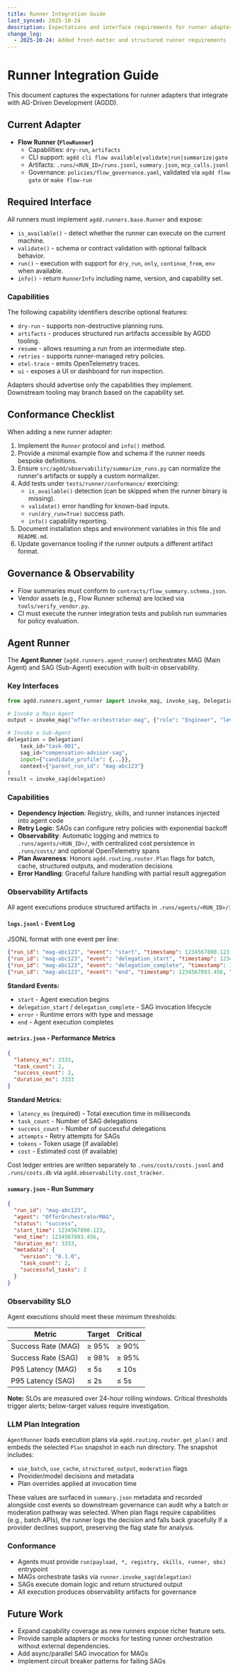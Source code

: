 ```yaml
---
title: Runner Integration Guide
last_synced: 2025-10-24
description: Expectations and interface requirements for runner adapters
change_log:
  - 2025-10-24: Added front-matter and structured runner requirements
---
```


# Runner Integration Guide

This document captures the expectations for runner adapters that integrate with AG-Driven Development (AGDD).

## Current Adapter
- **Flow Runner (`FlowRunner`)**
  - Capabilities: `dry-run`, `artifacts`
  - CLI support: `agdd cli flow available|validate|run|summarize|gate`
  - Artifacts: `.runs/<RUN_ID>/runs.jsonl`, `summary.json`, `mcp_calls.jsonl`
  - Governance: `policies/flow_governance.yaml`, validated via `agdd flow gate` or `make flow-run`

## Required Interface

All runners must implement `agdd.runners.base.Runner` and expose:

- `is_available()` - detect whether the runner can execute on the current machine.
- `validate()` - schema or contract validation with optional fallback behavior.
- `run()` - execution with support for `dry_run`, `only`, `continue_from`, `env` when available.
- `info()` - return `RunnerInfo` including name, version, and capability set.

### Capabilities
The following capability identifiers describe optional features:

- `dry-run` - supports non-destructive planning runs.
- `artifacts` - produces structured run artifacts accessible by AGDD tooling.
- `resume` - allows resuming a run from an intermediate step.
- `retries` - supports runner-managed retry policies.
- `otel-trace` - emits OpenTelemetry traces.
- `ui` - exposes a UI or dashboard for run inspection.

Adapters should advertise only the capabilities they implement. Downstream tooling may branch based on the capability set.

## Conformance Checklist

When adding a new runner adapter:

1. Implement the `Runner` protocol and `info()` method.
2. Provide a minimal example flow and schema if the runner needs bespoke definitions.
3. Ensure `src/agdd/observability/summarize_runs.py` can normalize the runner's artifacts or supply a custom normalizer.
4. Add tests under `tests/runner/conformance/` exercising:
   - `is_available()` detection (can be skipped when the runner binary is missing).
   - `validate()` error handling for known-bad inputs.
   - `run(dry_run=True)` success path.
   - `info()` capability reporting.
5. Document installation steps and environment variables in this file and `README.md`.
6. Update governance tooling if the runner outputs a different artifact format.

## Governance & Observability

- Flow summaries must conform to `contracts/flow_summary.schema.json`.
- Vendor assets (e.g., Flow Runner schema) are locked via `tools/verify_vendor.py`.
- CI must execute the runner integration tests and publish run summaries for policy evaluation.

## Agent Runner

The **Agent Runner** (`agdd.runners.agent_runner`) orchestrates MAG (Main Agent) and SAG (Sub-Agent) execution with built-in observability.

### Key Interfaces

```python
from agdd.runners.agent_runner import invoke_mag, invoke_sag, Delegation, Result

# Invoke a Main Agent
output = invoke_mag("offer-orchestrator-mag", {"role": "Engineer", "level": "Senior"})

# Invoke a Sub-Agent
delegation = Delegation(
    task_id="task-001",
    sag_id="compensation-advisor-sag",
    input={"candidate_profile": {...}},
    context={"parent_run_id": "mag-abc123"}
)
result = invoke_sag(delegation)
```

### Capabilities
- **Dependency Injection**: Registry, skills, and runner instances injected into agent code
- **Retry Logic**: SAGs can configure retry policies with exponential backoff
- **Observability**: Automatic logging and metrics to `.runs/agents/<RUN_ID>/`, with centralized cost persistence in `.runs/costs/` and optional OpenTelemetry spans
- **Plan Awareness**: Honors `agdd.routing.router.Plan` flags for batch, cache, structured outputs, and moderation decisions
- **Error Handling**: Graceful failure handling with partial result aggregation

### Observability Artifacts

All agent executions produce structured artifacts in `.runs/agents/<RUN_ID>/`:

#### `logs.jsonl` - Event Log
JSONL format with one event per line:
```json
{"run_id": "mag-abc123", "event": "start", "timestamp": 1234567890.123, "data": {"agent": "OfferOrchestratorMAG"}}
{"run_id": "mag-abc123", "event": "delegation_start", "timestamp": 1234567891.234, "data": {"task_id": "task-001", "sag_id": "compensation-advisor-sag"}}
{"run_id": "mag-abc123", "event": "delegation_complete", "timestamp": 1234567892.345, "data": {"task_id": "task-001", "status": "success"}}
{"run_id": "mag-abc123", "event": "end", "timestamp": 1234567893.456, "data": {"status": "success", "duration_ms": 3333}}
```

**Standard Events:**
- `start` - Agent execution begins
- `delegation_start` / `delegation_complete` - SAG invocation lifecycle
- `error` - Runtime errors with type and message
- `end` - Agent execution completes

#### `metrics.json` - Performance Metrics
```json
{
  "latency_ms": 3333,
  "task_count": 2,
  "success_count": 2,
  "duration_ms": 3333
}
```

**Standard Metrics:**
- `latency_ms` (required) - Total execution time in milliseconds
- `task_count` - Number of SAG delegations
- `success_count` - Number of successful delegations
- `attempts` - Retry attempts for SAGs
- `tokens` - Token usage (if available)
- `cost` - Estimated cost (if available)

Cost ledger entries are written separately to `.runs/costs/costs.jsonl` and `.runs/costs.db` via `agdd.observability.cost_tracker`.

#### `summary.json` - Run Summary
```json
{
  "run_id": "mag-abc123",
  "agent": "OfferOrchestratorMAG",
  "status": "success",
  "start_time": 1234567890.123,
  "end_time": 1234567893.456,
  "duration_ms": 3333,
  "metadata": {
    "version": "0.1.0",
    "task_count": 2,
    "successful_tasks": 2
  }
}
```

### Observability SLO

Agent executions should meet these minimum thresholds:

| Metric | Target | Critical |
|--------|--------|----------|
| Success Rate (MAG) | ≥ 95% | ≥ 90% |
| Success Rate (SAG) | ≥ 98% | ≥ 95% |
| P95 Latency (MAG) | ≤ 5s | ≤ 10s |
| P95 Latency (SAG) | ≤ 2s | ≤ 5s |

**Note:** SLOs are measured over 24-hour rolling windows. Critical thresholds trigger alerts; below-target values require investigation.

### LLM Plan Integration

`AgentRunner` loads execution plans via `agdd.routing.router.get_plan()` and embeds the selected `Plan` snapshot in each run directory. The snapshot includes:

- `use_batch`, `use_cache`, `structured_output`, `moderation` flags
- Provider/model decisions and metadata
- Plan overrides applied at invocation time

These values are surfaced in `summary.json` metadata and recorded alongside cost events so downstream governance can audit why a batch or moderation pathway was selected. When plan flags require capabilities (e.g., batch APIs), the runner logs the decision and falls back gracefully if a provider declines support, preserving the flag state for analysis.

### Conformance
- Agents must provide `run(payload, *, registry, skills, runner, obs)` entrypoint
- MAGs orchestrate tasks via `runner.invoke_sag(delegation)`
- SAGs execute domain logic and return structured output
- All execution produces observability artifacts for governance

## Future Work

- Expand capability coverage as new runners expose richer feature sets.
- Provide sample adapters or mocks for testing runner orchestration without external dependencies.
- Add async/parallel SAG invocation for MAGs
- Implement circuit breaker patterns for failing SAGs
